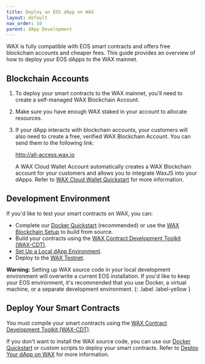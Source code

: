 ```yaml
---
title: Deploy an EOS dApp on WAX
layout: default
nav_order: 10
parent: dApp Development
---
```


WAX is fully compatible with EOS smart contracts and offers free blockchain accounts and cheaper fees. This guide provides an overview of how to deploy your EOS dApps to the WAX mainnet.

<!--## What's Compatible

* All EOSIO System Contracts
* All EOSIO CDT libraries
* <a href="https://github.com/EOSIO/eosjs" target="_blank">eosjs</a> API SDK-->

## Blockchain Accounts

1. To deploy your smart contracts to the WAX mainnet, you'll need to create a self-managed WAX Blockchain Account.

2. Make sure you have enough WAX staked in your account to allocate resources.

3. If your dApp interacts with blockchain accounts, your customers will also need to create a free, verified WAX Blockchain Account. You can send them to the following link:

    <a href="https://all-access.wax.io" target="_blank">http://<span></span>all-access.wax.io</a>

    A WAX Cloud Wallet Account automatically creates a WAX Blockchain account for your customers and allows you to integrate WaxJS into your dApps. Refer to [WAX Cloud Wallet Quickstart](/wax-docs/dev-docs/waa_waxjs_qstart) for more information.

## Development Environment

If you'd like to test your smart contracts on WAX, you can:

* Complete our [Docker Quickstart](/wax-docs/dev-docs/docker_qstart) (recommended) or use the [WAX Blockchain Setup](/wax-docs/dev-docs/blockchain_setup) to build from source.
* Build your contracts using the [WAX Contract Development Toolkit (WAX-CDT)](/wax-docs/dev-docs/cdt). 
* [Set Up a Local dApp Environment](/wax-docs/dev-docs/local_dapp_dev). 
* Deploy to the [WAX Testnet](/wax-docs/dev-docs/testnet_depoy). 

<strong>Warning:</strong> Setting up WAX source code in your local development environment will overwrite a current EOS installation. If you'd like to keep your EOS environment, it's recommended that you use Docker, a virtual machine, or a separate development environment.
{: .label .label-yellow }

## Deploy Your Smart Contracts

You must compile your smart contracts using the [WAX Contract Development Toolkit (WAX-CDT)](/wax-docs/dev-docs/cdt). 

If you don't want to install the WAX source code, you can use our [Docker Quickstart](/wax-docs/dev-docs/docker_qstart) or custom scripts to deploy your smart contracts. Refer to [Deploy Your dApp on WAX](/wax-docs/dev-docs/dapp_deploy) for more information.